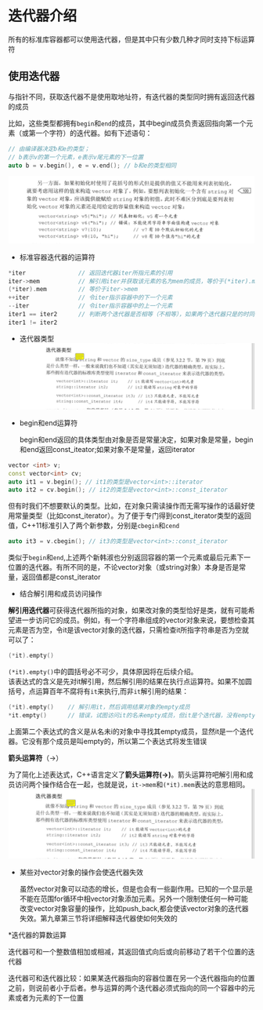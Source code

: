 # 迭代器介绍

所有的标准库容器都可以使用迭代器，但是其中只有少数几种才同时支持下标运算符

## 使用迭代器

与指针不同，获取迭代器不是使用取地址符，有迭代器的类型同时拥有返回迭代器的成员

比如，这些类型都拥有`begin`和`end`的成员，其中begin成员负责返回指向第一个元素（或第一个字符）的迭代器。如有下述语句：

```c++
// 由编译器决定b和e的类型；
// b表示v的第一个元素，e表示v尾元素的下一位置
auto b = v.begin(), e = v.end(); // b和e的类型相同
```

![本地路径](Snipaste_002.png "尾后迭代器")

* 标准容器迭代器的运算符

```c++
*iter               // 返回迭代器iter所指元素的引用
iter->mem           // 解引用iter并获取该元素的名为mem的成员，等价于(*iter).mem
(*iter).mem         // 等价于iter->mem
++iter              // 令iter指示容器中的下一个元素
--iter              // 令iter指示容器中的上一个元素
iter1 == iter2      // 判断两个迭代器是否相等（不相等），如果两个迭代器只是的时同一个元素或者他们时同一个容器的尾后迭代器，则相等；繁殖，不相等
iter1 != iter2
```

* 迭代器类型
![本地路径](Snipaste_004.png "迭代器类型")
* begin和end运算符

     begin和end返回的具体类型由对象是否是常量决定，如果对象是常量，begin和end返回const_iteator;如果对象不是常量，返回iterator

```cpp
vector <int> v;
const vector<int> cv;
auto it1 = v.begin(); // it1的类型是vector<int>::iterator
auto it2 = cv.begin(); // it2的类型是vector<int>::const_iterator
```

但有时我们不想要默认的类型。比如，在对象只需读操作而无需写操作的话最好使用常量类型（比如const_iterator）。为了便于专门得到const_iterator类型的返回值，C++11标准引入了两个新参数，分别是`cbegin`和`cend`

```cpp
auto it3 = v.cbegin(); // it3的类型是vector<int>::const_iterator
```

类似于`begin`和`end`,上述两个新韩淑也分别返回容器的第一个元素或最后元素下一位置的迭代器。有所不同的是，不论vector对象（或string对象）本身是否是常量，返回值都是const_iterator

* 结合解引用和成员访问操作

**解引用迭代器**可获得迭代器所指的对象，如果改对象的类型恰好是类，就有可能希望进一步访问它的成员。例如，有一个字符串组成的vector对象来说，要想检查其元素是否为空，令it是该vector对象的迭代器，只需检查it所指字符串是否为空就可以了：

```cpp
(*it).empty()
```

`(*it).empty()`中的圆括号必不可少，具体原因将在后续介绍。  
该表达式的含义是先对it解引用，然后解引用的结果在执行点运算符。如果不加圆括号，点运算百年不腐将有`it`来执行,而非`it`解引用的结果：

```cpp
(*it).empty()    // 解引用it，然后调用结果对象的empty成员
*it.empty()      // 错误，试图访问it的名未empty成员，但it是个迭代器，没有empty成员
```

上面第二个表达式的含义是从名未i的对象中寻找其empty成员，显然it是一个迭代器。它没有那个成员是叫empty的，所以第二个表达式将发生错误

**箭头运算符**（->）

为了简化上述表达式，C++语言定义了**箭头运算符(->)**。箭头运算符吧解引用和成员访问两个操作结合在一起，也就是说，`it->mem`和`(*it).mem`表达的意思相同。
![本地路径](Snipaste_004.png "箭头运算符的应用")

* 某些对vector对象的操作会使迭代器失效

   虽然vector对象可以动态的增长，但是也会有一些副作用。已知的一个显示是不能在范围for循环中相vector对象添加元素。另外一个限制使任何一种可能改变vector对象容量的操作，比如push_back,都会使该vector对象的迭代器失效。第九章第三节将详细解释迭代器使如何失效的

*迭代器的算数运算

迭代器可和一个整数值相加或相减，其返回值式向后或向前移动了若干个位置的迭代器

迭代器可和迭代器比较：如果某迭代器指向的容器位置在另一个迭代器指向的位置之前，则说前者小于后者。参与运算的两个迭代器必须式指向的同一个容器中的元素或者为元素的下一位置